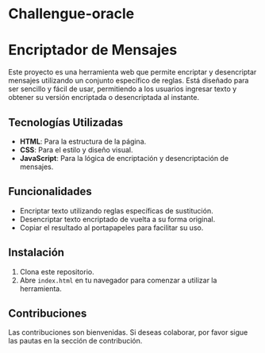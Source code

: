 # Challengue-oracle
# Encriptador de Mensajes

Este proyecto es una herramienta web que permite encriptar y desencriptar mensajes utilizando un conjunto específico de reglas. Está diseñado para ser sencillo y fácil de usar, permitiendo a los usuarios ingresar texto y obtener su versión encriptada o desencriptada al instante.

## Tecnologías Utilizadas

- **HTML**: Para la estructura de la página.
- **CSS**: Para el estilo y diseño visual.
- **JavaScript**: Para la lógica de encriptación y desencriptación de mensajes.

## Funcionalidades

- Encriptar texto utilizando reglas específicas de sustitución.
- Desencriptar texto encriptado de vuelta a su forma original.
- Copiar el resultado al portapapeles para facilitar su uso.

## Instalación

1. Clona este repositorio.
2. Abre `index.html` en tu navegador para comenzar a utilizar la herramienta.

## Contribuciones

Las contribuciones son bienvenidas. Si deseas colaborar, por favor sigue las pautas en la sección de contribución.

